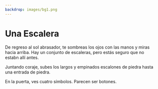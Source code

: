 ```yaml
---
backdrop: images/bg1.png
---
```


# Una Escalera

De regreso al sol abrasador, te sombreas los ojos con las manos y miras hacia arriba. Hay un conjunto de escaleras, pero estás seguro que no estabn allí antes.

Juntando coraje, subes los largos y empinados escalones de piedra hasta una entrada de piedra.

En la puerta, ves cuatro símbolos. Parecen ser botones.

<Buttons/>
